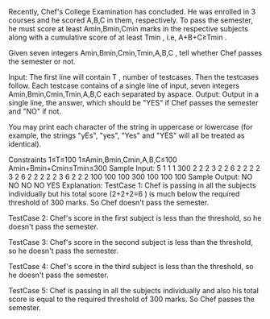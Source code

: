 Recently, Chef's College Examination has concluded. He was enrolled in 3
courses and he scored A,B,C
 in them, respectively. To pass the semester, he must score at least Amin,Bmin,Cmin
 marks in the respective subjects along with a cumulative score of at least Tmin
, i.e, A+B+C≥Tmin
.

Given seven integers Amin,Bmin,Cmin,Tmin,A,B,C
, tell whether Chef passes the semester or not.

Input:
The first line will contain T
, number of testcases. Then the testcases follow.
Each testcase contains of a single line of input, seven integers Amin,Bmin,Cmin,Tmin,A,B,C
 each separated by aspace.
Output:
Output in a single line, the answer, which should be "YES" if Chef passes the semester and "NO" if not.

You may print each character of the string in uppercase or lowercase (for example, the strings "yEs", "yes", "Yes" and "YES" will all be treated as identical).

Constraints
1≤T≤100
1≤Amin,Bmin,Cmin,A,B,C≤100
Amin+Bmin+Cmin≤Tmin≤300
Sample Input:
5
1 1 1 300 2 2 2
3 2 2 6 2 2 2
2 3 2 6 2 2 2
2 2 3 6 2 2 2
100 100 100 300 100 100 100
Sample Output:
NO
NO
NO
NO
YES
Explanation:
TestCase 1: Chef is passing in all the subjects individually but his total score (2+2+2=6
) is much below the required threshold of 300
 marks. So Chef doesn't pass the semester.

TestCase 2: Chef's score in the first subject is less than the threshold, so he doesn't pass the semester.

TestCase 3: Chef's score in the second subject is less than the threshold, so he doesn't pass the semester.

TestCase 4: Chef's score in the third subject is less than the threshold, so he doesn't pass the semester.

TestCase 5: Chef is passing in all the subjects individually and also his total score is equal to the required threshold of 300
 marks. So Chef passes the semester.
